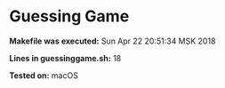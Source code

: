 # Guessing Game

**Makefile was executed:** Sun Apr 22 20:51:34 MSK 2018

**Lines in guessinggame.sh:** 18

**Tested on:** macOS
